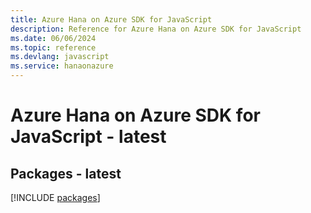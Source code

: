 ```yaml
---
title: Azure Hana on Azure SDK for JavaScript
description: Reference for Azure Hana on Azure SDK for JavaScript
ms.date: 06/06/2024
ms.topic: reference
ms.devlang: javascript
ms.service: hanaonazure
---
```

# Azure Hana on Azure SDK for JavaScript - latest
## Packages - latest
[!INCLUDE [packages](hana-on-azure-index.md)]